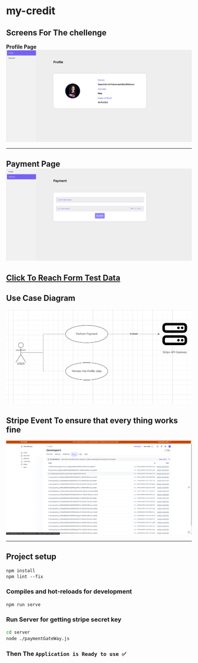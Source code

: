 # my-credit

## Screens For The chellenge

**Profile Page**
![alt text](image.png)

---
**Payment Page**
![alt text](image-1.png)
---
## [Click To Reach Form Test Data](https://docs.stripe.com/testing?testing-method=card-numbers#cards)

## Use Case Diagram
![alt text](image-2.png)

## Stripe Event To ensure that every thing works fine
![alt text](image-3.png)



---

## Project setup
```
npm install
npm lint --fix
```

### Compiles and hot-reloads for development
```
npm run serve
```
### Run Server for getting stripe secret key
```bash
cd server
node ./paymentGateWay.js
``` 
### Then The `Application is Ready to use ✅`





